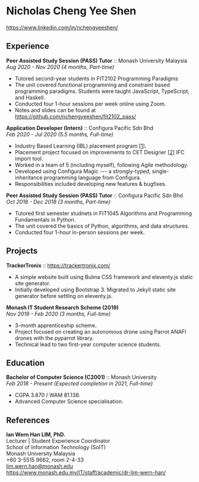 # Nicholas Cheng Yee Shen
<https://www.linkedin.com/in/nchengyeeshen/>

## Experience

**Peer Assisted Study Session (PASS) Tutor** :: Monash University Malaysia\
_Aug 2020 - Nov 2020 (4 months, Part-time)_
* Tutored second-year students in FIT2102 Programming Paradigms
* The unit covered functional programming and constraint based programming paradigms. Students were taught JavaScript, TypeScript, and Haskell.
* Conducted four 1-hour sessions per week online using Zoom.
* Notes and slides can be found at <https://github.com/nchengyeeshen/fit2102_pass/>

**Application Developer (Intern)** :: Configura Pacific Sdn Bhd\
_Feb 2020 - Jul 2020 (5.5 months, Full-time)_
* Industry Based Learning (IBL) placement program [[1]].
* Placement project focused on improvements to CET Designer [[2]] IFC import tool.
* Worked in a team of 5 (including myself), following Agile methodology.
* Developed using Configura Magic --- a strongly-typed, single-inheritance programming language from Configura.
* Responsibilities included developing new features & bugfixes.

**Peer Assisted Study Session (PASS) Tutor** :: Configura Pacific Sdn Bhd\
_Oct 2018 - Dec 2018 (3 months, Part-time)_
* Tutored first semester studnets in FIT1045 Algorithms and Programming Fundamentals in Python.
* The unit covered the basics of Python, algorithms, and data structures.
* Conducted four 1-hour in-person sessions per week.

## Projects

**TrackerTronix** :: <https://trackertronix.com/>
* A simple website built using Bulma CSS framework and eleventy.js static site generator.
* Initially developed using Bootstrap 3. Migrated to Jekyll static site generator before settling on eleventy.js.

**Monash IT Student Research Scheme (2019)**\
_Nov 2019 - Feb 2020 (3 months, Full-time)_
* 3-month apprenticeship scheme.
* Project focused on creating an autonomous drone using Parrot ANAFI drones with the pyparrot library.
* Technical lead to two first-year computer science students.

## Education

**Bachelor of Computer Science (C2001)** :: Monash University\
_Feb 2018 - Present (Expected completion in 2021, Full-time)_
* CGPA 3.870 / WAM 81.138.
* Advanced Computer Science specialisation.

## References

**Ian Wern Han LIM, PhD.**\
Lecturer | Student Experience Coordinator\
School of Information Technology (SoIT)\
Monash University Malaysia\
+60 3-5515 9662, room 2-4-33\
<lim.wern.han@monash.edu>\
<https://www.monash.edu.my/IT/staff/academic/dr-lim-wern-han/>

[1]: https://www.monash.edu/it/future-students/industry-experience/industry-based-learning
[2]: https://www.configura.com/products/cet-designer
